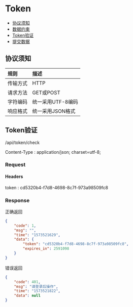 # Token
* [协议须知](#协议须知)
* [数据约束](#数据约束)
* [Token验证](#Token验证)
* [提交数据](#提交数据)

## 协议须知

|规则|描述|
|:-|:-|
|传输方式|HTTP|
|请求方法|GET或POST|
|字符编码|统一采用UTF-8编码|
|响应格式|统一采用JSON格式|

## Token验证
/api/token/check

Content-Type : application/json; charset=utf-8;

### Request
#### Headers
token : cd5320b4-f7d8-4698-8c7f-973a98509fc8

### Response
正确返回
```json
{
    "code": 1,
    "msg": "",
    "time": "1573521629",
    "data": {
        "token": "cd5320b4-f7d8-4698-8c7f-973a98509fc8",
        "expires_in": 2591098
    }
}
```
错误返回
```json
{
    "code": 401,
    "msg": "请登录后操作",
    "time": "1573521822",
    "data": null
}
```
